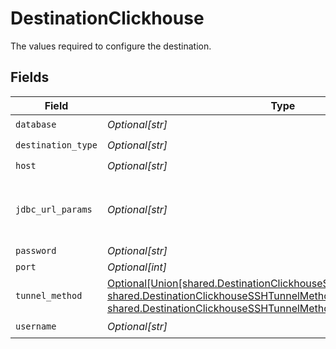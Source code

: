 # DestinationClickhouse

The values required to configure the destination.


## Fields

| Field                                                                                                                                                                                                                                                                       | Type                                                                                                                                                                                                                                                                        | Required                                                                                                                                                                                                                                                                    | Description                                                                                                                                                                                                                                                                 | Example                                                                                                                                                                                                                                                                     |
| --------------------------------------------------------------------------------------------------------------------------------------------------------------------------------------------------------------------------------------------------------------------------- | --------------------------------------------------------------------------------------------------------------------------------------------------------------------------------------------------------------------------------------------------------------------------- | --------------------------------------------------------------------------------------------------------------------------------------------------------------------------------------------------------------------------------------------------------------------------- | --------------------------------------------------------------------------------------------------------------------------------------------------------------------------------------------------------------------------------------------------------------------------- | --------------------------------------------------------------------------------------------------------------------------------------------------------------------------------------------------------------------------------------------------------------------------- |
| `database`                                                                                                                                                                                                                                                                  | *Optional[str]*                                                                                                                                                                                                                                                             | :heavy_check_mark:                                                                                                                                                                                                                                                          | Name of the database.                                                                                                                                                                                                                                                       |                                                                                                                                                                                                                                                                             |
| `destination_type`                                                                                                                                                                                                                                                          | *Optional[str]*                                                                                                                                                                                                                                                             | :heavy_check_mark:                                                                                                                                                                                                                                                          | N/A                                                                                                                                                                                                                                                                         |                                                                                                                                                                                                                                                                             |
| `host`                                                                                                                                                                                                                                                                      | *Optional[str]*                                                                                                                                                                                                                                                             | :heavy_check_mark:                                                                                                                                                                                                                                                          | Hostname of the database.                                                                                                                                                                                                                                                   |                                                                                                                                                                                                                                                                             |
| `jdbc_url_params`                                                                                                                                                                                                                                                           | *Optional[str]*                                                                                                                                                                                                                                                             | :heavy_minus_sign:                                                                                                                                                                                                                                                          | Additional properties to pass to the JDBC URL string when connecting to the database formatted as 'key=value' pairs separated by the symbol '&'. (example: key1=value1&key2=value2&key3=value3).                                                                            |                                                                                                                                                                                                                                                                             |
| `password`                                                                                                                                                                                                                                                                  | *Optional[str]*                                                                                                                                                                                                                                                             | :heavy_minus_sign:                                                                                                                                                                                                                                                          | Password associated with the username.                                                                                                                                                                                                                                      |                                                                                                                                                                                                                                                                             |
| `port`                                                                                                                                                                                                                                                                      | *Optional[int]*                                                                                                                                                                                                                                                             | :heavy_minus_sign:                                                                                                                                                                                                                                                          | HTTP port of the database.                                                                                                                                                                                                                                                  | 8123                                                                                                                                                                                                                                                                        |
| `tunnel_method`                                                                                                                                                                                                                                                             | [Optional[Union[shared.DestinationClickhouseSSHTunnelMethodNoTunnel, shared.DestinationClickhouseSSHTunnelMethodSSHKeyAuthentication, shared.DestinationClickhouseSSHTunnelMethodPasswordAuthentication]]](undefined/models/shared/destinationclickhousesshtunnelmethod.md) | :heavy_minus_sign:                                                                                                                                                                                                                                                          | Whether to initiate an SSH tunnel before connecting to the database, and if so, which kind of authentication to use.                                                                                                                                                        |                                                                                                                                                                                                                                                                             |
| `username`                                                                                                                                                                                                                                                                  | *Optional[str]*                                                                                                                                                                                                                                                             | :heavy_check_mark:                                                                                                                                                                                                                                                          | Username to use to access the database.                                                                                                                                                                                                                                     |                                                                                                                                                                                                                                                                             |